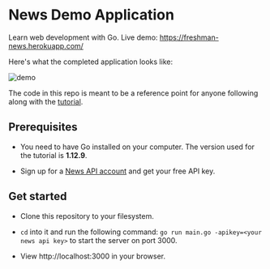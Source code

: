 # News Demo Application

Learn web development with Go. Live demo: https://freshman-news.herokuapp.com/

Here's what the completed application looks like:

![demo](https://res.cloudinary.com/freshman/image/upload/v1566482694/Screenshot_from_2019-08-22_15-04-27.png)

The code in this repo is meant to be a reference point for anyone following along with the [tutorial](https://freshman.tech/web-development-with-go/).

## Prerequisites

- You need to have Go installed on your computer. The version used for the tutorial is  **1.12.9**.

- Sign up for a [News API account](https://newsapi.org/register) and get your free API key.

## Get started

- Clone this repository to your filesystem.

- `cd` into it and run the following command: `go run main.go -apikey=<your news api key>` to start the server on port 3000.

- View http://localhost:3000 in your browser.
